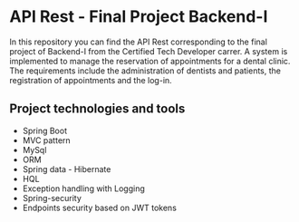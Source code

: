 # **API Rest - Final Project Backend-I**
In this repository you can find the API Rest corresponding to the final project of Backend-I from the Certified Tech Developer carrer. A system is implemented to manage the reservation of appointments for a dental clinic. The requirements include the administration of dentists and patients, the registration of appointments and the log-in.

## Project technologies and tools
- Spring Boot
- MVC pattern
- MySql
- ORM
- Spring data - Hibernate
- HQL
- Exception handling with Logging
- Spring-security
- Endpoints security based on JWT tokens
